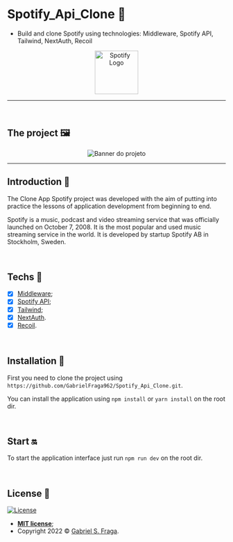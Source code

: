 # Spotify_Api_Clone 🎻

- Build and clone Spotify using technologies: Middleware, Spotify API, Tailwind, NextAuth, Recoil

<p align="center">
  <img src="https://i.imgur.com/s2kJrS5.png" alt="Spotify Logo" height="100" width="100"/>
</p>

---
<br>

## The project 🖼️

<p align="center">
  <img src="https://imgur.com/QkcbE1U.png" alt="Banner do projeto"/>
</p>

---

## Introduction 📜

The Clone App Spotify project was developed with the aim of putting into practice the lessons of application development from beginning to end.

Spotify is a music, podcast and video streaming service that was officially launched on October 7, 2008. It is the most popular and used music streaming service in the world. It is developed by startup Spotify AB in Stockholm, Sweden.


<br>


## Techs :rocket:

- [x] [Middleware](https://nextjs.org/docs/middleware);
- [x] [Spotify API](https://developer.spotify.com/dashboard/);
- [x] [Tailwind](https://tailwindcss.com/);
- [x] [NextAuth](https://next-auth.js.org/).
- [x] [Recoil](https://recoiljs.org/).

<br>

## Installation :wrench:

First you need to clone the project using `https://github.com/GabrielFraga962/Spotify_Api_Clone.git`.

You can install the application using `npm install` or `yarn install` on the root dir.

<br>

## Start :on:

To start the application interface just run `npm run dev` on the root dir.

<br>

## License :memo:

[![License](http://img.shields.io/:license-mit-green.svg?style=flat-square)](http://badges.mit-license.org)

- **[MIT license](https://github.com/GabrielFraga962/Spotify_Api_Clone/blob/main/LICENSE)**;
- Copyright 2022 © <a href="https://github.com/GabrielFraga962" target="_blank">Gabriel S. Fraga</a>.
